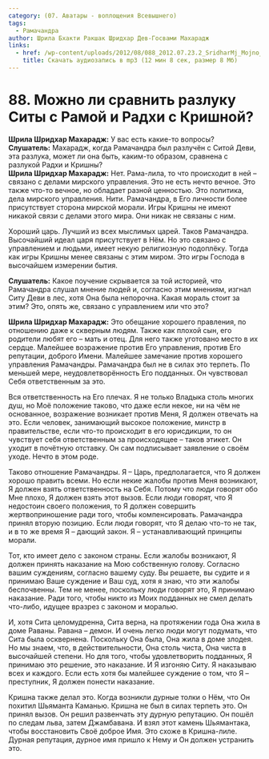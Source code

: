 ```yaml
---
category: (07. Аватары - воплощения Всевышнего)
tags:
  - Рамачандра
author: Шрила Бхакти Ракшак Шридхар Дев-Госвами Махарадж
links:
  - href: /wp-content/uploads/2012/08/088_2012.07.23.2_SridharMj_Mojno_li_sravnit_razluku_Sity_s_Ramoy_i_Radhi_s_Krishnoy.mp3
    title: Скачать аудиозапись в mp3 (12 мин 8 сек, размер 8 Мб)
---
```


# 88. Можно ли сравнить разлуку Ситы с Рамой и Радхи с Кришной?

**Шрила Шридхар Махарадж:** У вас есть какие-то вопросы?\
**Слушатель:** Махарадж, когда Рамачандра был разлучён с Ситой Деви, эта разлука, может ли она быть, каким-то образом, сравнена с разлукой Радхи и Кришны?\
**Шрила Шридхар Махарадж:** Нет. Рама-лила, то что происходит в ней – связано с делами мирского управления. Это не есть нечто вечное. Это также что-то вечное, но обладает разной ценностью. Это политика, дела мирского управления. Нити. Рамачандра, в Его личности более присутствует сторона мирской морали. Игры Кришны не имеют никакой связи с делами этого мира. Они никак не связаны с ним.

Хороший царь. Лучший из всех мыслимых царей. Таков Рамачандра. Высочайший идеал царя присутствует в Нём. Но это связано с управлением и людьми, имеет некую религиозную подоплёку. Тогда как игры Кришны менее связаны с этим миром. Это игры Господа в высочайшем измерении бытия.

**Слушатель:** Какое поучение скрывается за той историей, что Рамачандра слушал мнение людей и, согласно этим мнениям, изгнал Ситу Деви в лес, хотя Она была непорочна. Какая мораль стоит за этим? Это, опять же, связано с управлением или что это?

**Шрила Шридхар Махарадж:** Это обещание хорошего правления, по отношению даже к скверным людям. Также как плохой сын, его родители любят его – мать и отец. Для него также уготовано место в их сердце. Малейшее возражение против Его управления, против Его репутации, доброго Имени. Малейшее замечание против хорошего управления Рамачандры. Рамачандра был не в силах это терпеть. По меньшей мере, неудовлетворённость Его подданных. Он чувствовал Себя ответственным за это.

Вся ответственность на Его плечах. Я не только Владыка столь многих душ, но Моё положение таково, что даже если некое, ни на чём не основанное, возражение возникает против Меня, Я должен отвечать на это. Если человек, занимающий высокое положение, минстр в правительстве, если что-то происходит в его юрисдикции, то он чувствует себя ответственным за происходящее – таков этикет. Он уходит в почётную отставку. Он сам подписывает заявление о своём уходе. Нечто в этом роде.

Таково отношение Рамачандры. Я – Царь, предполагается, что Я должен хорошо править всеми. Но если некие жалобы против Меня возникают, Я должен взять ответственность на Себя. Потому что люди говорят обо Мне плохо, Я должен взять этот вызов. Если люди говорят, что Я недостоин своего положения, то Я должен совершить жертвоприношение ради того, чтобы компенсировать. Рамачандра принял вторую позицию. Если люди говорят, что Я делаю что-то не так, и в то же время Я – дающий закон. Я – устанавливающий принципы морали.

Тот, кто имеет дело с законом страны. Если жалобы возникают, Я должен принять наказание на Мою собственную голову. Согласно вашим суждениям, согласно вашему суду. Вы решаете, вы судите и я принимаю Ваше суждение и Ваш суд, хотя я знаю, что эти жалобы беспочвенны. Тем не менее, поскольку люди говорят это, Я принимаю наказание. Ради того, чтобы никто из Моих подданных не смел делать что-либо, идущее вразрез с законом и моралью.

И, хотя Сита целомудренна, Сита верна, на протяжении года Она жила в доме Раваны. Равана – демон. И очень легко люди могут подумать, что Сита была осквернена. Поскольку Она была, Она жила в доме злодея. Но мы знаем, что, в действительности, Она столь чиста, Она чиста в высочайшей степени. Но для того, чтобы удовлетворить подданных, Я принимаю это решение, это наказание. И Я изгоняю Ситу. Я наказываю всех и каждого. Если есть хотя бы малейшее суждение о том, что Я – преступник, Я должен понести наказание.

Кришна также делал это. Когда возникли дурные толки о Нём, что Он похитил Шьяманта Каманью. Кришна не был в силах терпеть это. Он принял вызов. Он решил развенчать эту дурную репутацию. Он пошёл по следам льва, затем Джамбавана. И взял этот камень Шьямантака, чтобы восстановить Своё доброе Имя. Это схоже в Кришна-лиле. Дурная репутация, дурное имя пришло к Нему и Он должен устранить это.

